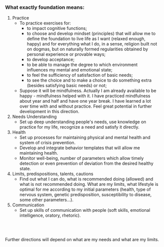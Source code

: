 ### What exactly foundation means:

1. Practice
   - To practice exercises for:
     - to impact cognitive functions;
     - to choose and develop mindset (principles) that will allow me to define the foundation to live life as I want (relaxed enough, happy) and for everything what I do, in a sense, religion built not on dogmas, but on naturally formed regularities obtained by personal experience or provable ways;
     - to develop acceptance;
     - to be able to manage the degree to which environment influences my mental and emotional state;
     - to feel the sufficiency of satisfaction of basic needs;
     - to see the choice and to make a choice to do something extra (besides satisfying basic needs) or not;
   - Suppose it will be mindfulness. Actually I am already available to be happy - mindfulness helped with it. I have practiced mindfulness about year and half and have one year break. I have learned a lot over time with and without practice. Feel great potential in further development in this direction.
2. Needs Understanding
   - Set up deep understanding people's needs, use knowledge on practice for my life,
recognize a need and satisfy it directly.
3. Health
   - Set up processes for maintaining physical and mental health and system of crisis prevention.
   - Develop and integrate behavior templates that will allow me maintaining health.
   - Monitor well-being, number of parameters which allow timely detection or even prevention of deviation from the desired healthy state.
4. Limits, predispositions, talents, cautions
   - Find out what I can do, what is recommended doing (allowed) and what is not recommended doing. What are my limits, what lifestyle is optimal for me according to my initial parameters (health, type of nervous system, genetic predisposition, susceptibility to disease, some other parameters...).
5. Communication
   - Set up skills of communication with people (soft skills, emotional intelligence, oratory, rhetoric).

<br>
<br>

Further directions will depend on what are my needs and what are my limits.
